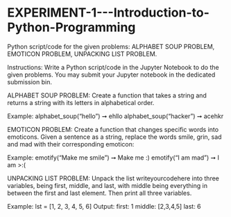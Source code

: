 # EXPERIMENT-1---Introduction-to-Python-Programming
Python script/code for the given problems: ALPHABET SOUP PROBLEM, EMOTICON PROBLEM, UNPACKING LIST PROBLEM.

Instructions:
Write a Python script/code in the Jupyter Notebook to do the given problems. You may submit your Jupyter
notebook in the dedicated submission bin.

ALPHABET SOUP PROBLEM: 
Create a function that takes a string and returns a string with its letters
in alphabetical order.

Example: alphabet_soup(“hello”) ➞ ehllo
alphabet_soup(“hacker”) ➞ acehkr

EMOTICON PROBLEM: 
Create a function that changes specific words into emoticons. Given a sentence
as a string, replace the words smile, grin, sad and mad with their corresponding emoticon:

Example:
emotify(“Make me smile”) ➞ Make me :)
emotify(“I am mad”) ➞ I am >:(

UNPACKING LIST PROBLEM: 
Unpack the list writeyourcodehere into three variables, being first,
middle, and last, with middle being everything in between the first and last element. Then print all three
variables.

Example: lst = [1, 2, 3, 4, 5, 6]
Output: first: 1 middle: [2,3,4,5] last: 6

